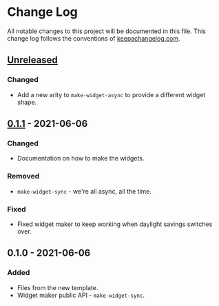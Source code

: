 # Change Log
All notable changes to this project will be documented in this file. This change log follows the conventions of [keepachangelog.com](http://keepachangelog.com/).

## [Unreleased]
### Changed
- Add a new arity to `make-widget-async` to provide a different widget shape.

## [0.1.1] - 2021-06-06
### Changed
- Documentation on how to make the widgets.

### Removed
- `make-widget-sync` - we're all async, all the time.

### Fixed
- Fixed widget maker to keep working when daylight savings switches over.

## 0.1.0 - 2021-06-06
### Added
- Files from the new template.
- Widget maker public API - `make-widget-sync`.

[Unreleased]: https://github.com/your-name/crux-demo/compare/0.1.1...HEAD
[0.1.1]: https://github.com/your-name/crux-demo/compare/0.1.0...0.1.1

